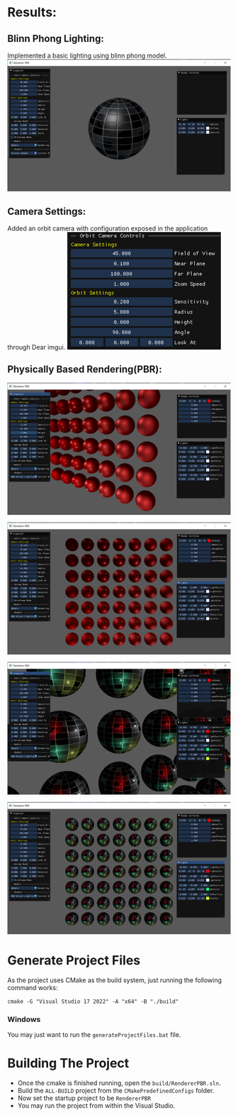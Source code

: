 # Results:

## Blinn Phong Lighting:

Implemented a basic lighting using blinn phong model.
![Blinn Phong](https://github.com/vedangasDARKNINJA/CS6366_Final_Project/blob/master/images/Blinn-Phong.png)

## Camera Settings:

Added an orbit camera with configuration exposed in the application through Dear imgui.
![Camera imgui](https://github.com/vedangasDARKNINJA/CS6366_Final_Project/blob/master/images/CameraImGUI.png)

## Physically Based Rendering(PBR):

![RedCloseUp](https://github.com/vedangasDARKNINJA/CS6366_Final_Project/blob/master/images/PBR_Red_CloseUp.png)

![Red](https://github.com/vedangasDARKNINJA/CS6366_Final_Project/blob/master/images/PBR_Red.png)

![Textured_CloseUp](https://github.com/vedangasDARKNINJA/CS6366_Final_Project/blob/master/images/PBR_Textured_CloseUp.png)

![Textured_Textured](https://github.com/vedangasDARKNINJA/CS6366_Final_Project/blob/master/images/PBR_Textured.png)

# Generate Project Files

As the project uses CMake as the build system, just running the following command works:

```shell
cmake -G "Visual Studio 17 2022" -A "x64" -B "./build"
```

### Windows

You may just want to run the `generateProjectFiles.bat` file.

# Building The Project

- Once the cmake is finished running, open the `build/RendererPBR.sln`.
- Build the `ALL-BUILD` project from the `CMakePredefinedConfigs` folder.
- Now set the startup project to be `RendererPBR`
- You may run the project from within the Visual Studio.
